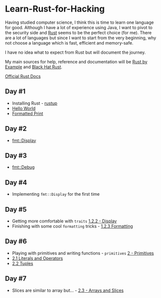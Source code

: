 # Learn-Rust-for-Hacking
Having studied computer science, I think this is time to learn one language for good. Although I have a lot of experience using Java, I want to pivot to the security side and [Rust](https://www.rust-lang.org/) seems to be the perfect choice (for me). There are a lot of languages but since I want to start from the very beginning, why not choose a language which is fast, efficient and memory-safe.

I have no idea what to expect from Rust but will document the journey.

My main sources for help, reference and documentation will be [Rust by Example](https://doc.rust-lang.org/rust-by-example/) and [Black Hat Rust](https://kerkour.com/black-hat-rust).

[Official Rust Docs](https://doc.rust-lang.org/std/)

## Day #1
- Installing Rust - [rustup](https://rustup.rs/)
- [Hello World](https://doc.rust-lang.org/rust-by-example/hello.html)
- [Formatted Print](https://doc.rust-lang.org/rust-by-example/hello/print.html)

## Day #2
- [fmt::Display](https://doc.rust-lang.org/rust-by-example/hello/print/print_display/testcase_list.html)

## Day #3
- [fmt::Debug](https://doc.rust-lang.org/rust-by-example/hello/print/print_debug.html)

## Day #4
- Implementing `fmt::Display` for the first time

## Day #5
- Getting more comfortable with `traits` [1.2.2 - Display](https://doc.rust-lang.org/rust-by-example/hello/print/print_display.html)
- Finishing with some cool `formatting` tricks - [1.2.3 Formatting](https://doc.rust-lang.org/rust-by-example/hello/print/fmt.html)

## Day #6
- Playing with primitives and writing functions - `primitives` [2 - Primitives](https://doc.rust-lang.org/rust-by-example/primitives.html)
- [2.1 Literals and Operators](https://doc.rust-lang.org/rust-by-example/primitives/literals.html)
- [2.2 Tuples](https://doc.rust-lang.org/rust-by-example/primitives/tuples.html)

## Day #7
- Slices are similar to array but... - [2.3 - Arrays and Slices](https://doc.rust-lang.org/rust-by-example/primitives/array.html)